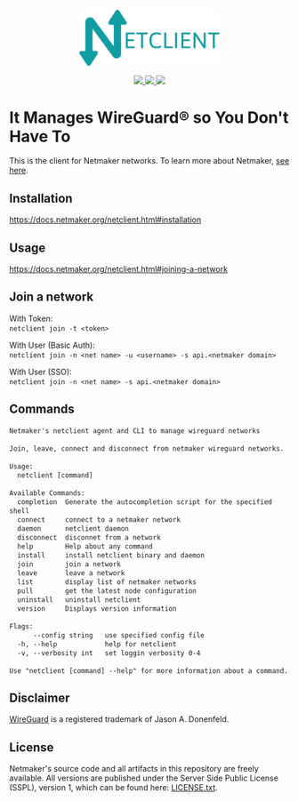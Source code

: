 
<p align="center">
  <a href="https://netmaker.io">
  <img src="./netclient.png" width="50%"><break/>
  </a>
</p>

<p align="center">
  <a href="https://github.com/gravitl/netmaker/releases">
    <img src="https://img.shields.io/badge/Version-0.16.1-informational?style=flat-square" />
  </a>
  <a href="https://hub.docker.com/r/gravitl/netclient/tags">
    <img src="https://img.shields.io/docker/pulls/gravitl/netclient?label=downloads" />
  </a>
  <a href="https://goreportcard.com/report/github.com/gravitl/netclient">
    <img src="https://goreportcard.com/badge/github.com/gravitl/netclient" />
  </a>
</p>

# It Manages WireGuard® so You Don't Have To 

This is the client for Netmaker networks. To learn more about Netmaker, [see here](http://github.com/gravitl/netmaker).

## Installation

https://docs.netmaker.org/netclient.html#installation

## Usage

https://docs.netmaker.org/netclient.html#joining-a-network

## Join a network

With Token:  
`netclient join -t <token>`

With User (Basic Auth):  
`netclient join -n <net name> -u <username> -s api.<netmaker domain>`

With User (SSO):  
`netclient join -n <net name> -s api.<netmaker domain>`

## Commands
```
Netmaker's netclient agent and CLI to manage wireguard networks

Join, leave, connect and disconnect from netmaker wireguard networks.

Usage:
  netclient [command]

Available Commands:
  completion  Generate the autocompletion script for the specified shell
  connect     connect to a netmaker network
  daemon      netclient daemon
  disconnect  disconnet from a network
  help        Help about any command
  install     install netclient binary and daemon
  join        join a network
  leave       leave a network
  list        display list of netmaker networks
  pull        get the latest node configuration
  uninstall   uninstall netclient
  version     Displays version information

Flags:
      --config string   use specified config file
  -h, --help            help for netclient
  -v, --verbosity int   set loggin verbosity 0-4

Use "netclient [command] --help" for more information about a command.
```

## Disclaimer
 [WireGuard](https://wireguard.com/) is a registered trademark of Jason A. Donenfeld.

## License

Netmaker's source code and all artifacts in this repository are freely available. All versions are published under the Server Side Public License (SSPL), version 1, which can be found here: [LICENSE.txt](./LICENSE.txt).
